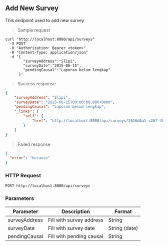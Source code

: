 ## Add New Survey

This endpoint used to add new survey

> Sample request

```shell
curl "http://localhost:8080/api/surveys"
  -X POST
  -H "Authorization: Bearer <token>"
  -H "Content-Type: application/json"
  -d '{
        "surveyAddress":"Slipi",
        "surveyDate":"2015-06-15",
        "pendingCausal":"Laporan belum lengkap"
      }'
```

> Success response

```json
{
    "surveyAddress": "Slipi",
    "surveyDate": "2015-06-15T00:00:00.000+0000",
    "pendingCausal": "Laporan belum lengkap",
    "_links": {
        "self": {
            "href": "http://localhost:8080/api/surveys/2616d6a1-c267-4032-899d-83531665b846"
        }
    }
}
```

> Failed response

```json
{
  "error": "because"
}
```

### HTTP Request

`POST http://localhost:8080/api/surveys`

### Parameters

Parameter | Description | Format 
--------- | ----------- | ------ 
surveyAddress | Fill with survey address | String
surveyDate | Fill with survey date | String (date)
pendingCausal | Fill with pending causal | String 